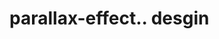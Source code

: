 # parallax-effect.. desgin                                                                                                                                                                                         
